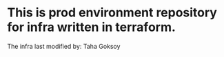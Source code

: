 # This is prod environment repository for infra written in terraform.
The infra last modified by: Taha Goksoy
